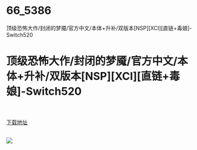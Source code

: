 # 66_5386
顶级恐怖大作/封闭的梦魇/官方中文/本体+升补/双版本[NSP][XCI][直链+毒娘]-Switch520
# 顶级恐怖大作/封闭的梦魇/官方中文/本体+升补/双版本[NSP][XCI][直链+毒娘]-Switch520
 <br/></br>
[下载地址](https://www.switch520.cc/article/5386 "下载地址")
<br/></br>

<p><img src="https://www.switch520.cc/muke_img/upload_art_editor_20210320-1_c93a038ea92bfe6c0b59b220b3a41a6f.jpg"></p>
